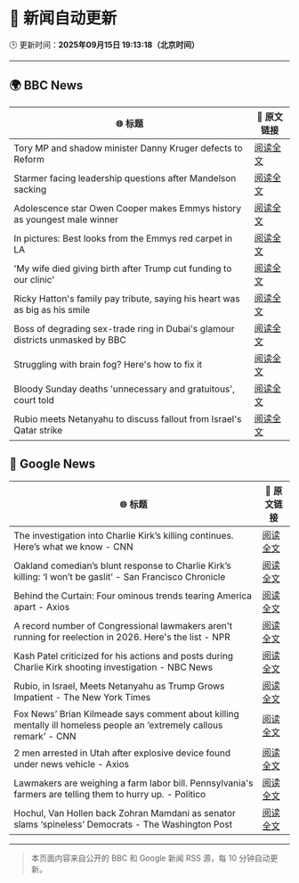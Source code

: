 # 🧠 新闻自动更新

🕒 更新时间：**2025年09月15日 19:13:18（北京时间）**

---

## 🌍 BBC News

| 🌐 标题 | 🔗 原文链接 |
|--------|-------------|
| Tory MP and shadow minister Danny Kruger defects to Reform | [阅读全文](https://www.bbc.com/news/articles/ce802dmgnyro?at_medium=RSS&at_campaign=rss) |
| Starmer facing leadership questions after Mandelson sacking | [阅读全文](https://www.bbc.com/news/articles/ce32qepq12qo?at_medium=RSS&at_campaign=rss) |
| Adolescence star Owen Cooper makes Emmys history as youngest male winner | [阅读全文](https://www.bbc.com/news/articles/c75qdg41qv2o?at_medium=RSS&at_campaign=rss) |
| In pictures: Best looks from the Emmys red carpet in LA | [阅读全文](https://www.bbc.com/news/articles/c79vdz35v0po?at_medium=RSS&at_campaign=rss) |
| 'My wife died giving birth after Trump cut funding to our clinic' | [阅读全文](https://www.bbc.com/news/articles/ckgqdneev1no?at_medium=RSS&at_campaign=rss) |
| Ricky Hatton's family pay tribute, saying his heart was as big as his smile | [阅读全文](https://www.bbc.com/sport/boxing/articles/cvg9q28l49no?at_medium=RSS&at_campaign=rss) |
| Boss of degrading sex-trade ring in Dubai's glamour districts unmasked by BBC | [阅读全文](https://www.bbc.com/news/articles/cx2r9y3kxy9o?at_medium=RSS&at_campaign=rss) |
| Struggling with brain fog? Here's how to fix it | [阅读全文](https://www.bbc.com/news/articles/c87ydw7xdxvo?at_medium=RSS&at_campaign=rss) |
| Bloody Sunday deaths 'unnecessary and gratuitous', court told | [阅读全文](https://www.bbc.com/news/articles/c79v8lddx0no?at_medium=RSS&at_campaign=rss) |
| Rubio meets Netanyahu to discuss fallout from Israel's Qatar strike | [阅读全文](https://www.bbc.com/news/articles/czxw4xkxg51o?at_medium=RSS&at_campaign=rss) |

## 📰 Google News

| 🌐 标题 | 🔗 原文链接 |
|--------|-------------|
| The investigation into Charlie Kirk’s killing continues. Here’s what we know - CNN | [阅读全文](https://news.google.com/rss/articles/CBMihAFBVV95cUxQN1ZweHVMdDQ1bmstRzVDNnI0dml6UjVPOE5NUk1ib05HZW5jSjJWT2MwY3FtMm13aDJZZFYweTNTUUxVTVdwNjdJS1dpdU5ndjBsUTJUeUQ5MUJHVnFTVmJlVVhqYVA2NEY4Rkw1YU12WlBNVThVMlRFajVsYVhYb2x0LWo?oc=5) |
| Oakland comedian’s blunt response to Charlie Kirk’s killing: ‘I won’t be gaslit’ - San Francisco Chronicle | [阅读全文](https://news.google.com/rss/articles/CBMimwFBVV95cUxPdF80R1B1alpHR0NVZ3k3SnA2VVFINC1KS1RyQ1hVaExNbEVRMGp5Wm4wV2I5aWo4UnVoWDJPa3VsV0FjTEgyZVB0bnJGNDhoaXUwMWk2UmcxZUxoZXhPd29UTlRVRnBmZFJzS3JGNGxmNjN3aUFZOXJoWnlYTEdENDViMDVldTlrd1B0cFM0VFNzVDRuU0JrWTlnaw?oc=5) |
| Behind the Curtain: Four ominous trends tearing America apart - Axios | [阅读全文](https://news.google.com/rss/articles/CBMie0FVX3lxTE9pWlZreDdyYXJYQmNua1R4UUlwMzJNeGRhUldDeGNpT2daSkMwQlVQVlJTRFFkRmhBeWlXamRkQnc2dGpYV0lkN2VwcE1wcEtVWXU0NEFGU2s4c2g0T2hUZGxKM0RpNHNGcUVIeTR2bzJyRDM4VnYyT0VBWQ?oc=5) |
| A record number of Congressional lawmakers aren't running for reelection in 2026. Here's the list - NPR | [阅读全文](https://news.google.com/rss/articles/CBMiiAFBVV95cUxQZDh5ak1QZm8zZFpqWEgwVGVrRW04X3RROFZ6a1VhOEFHbFZkSWFQTmpNNkdzRlZYeTlqeGxYVnVoMXVSU0hBS1NaS0NtclZEMWg4bmRqcW8ydW9BXzluZHZvYzBzWTdXaXBFTHFvZTBMTjM5M19jMXF6aFo0Qmhsa3JjbFNUdm13?oc=5) |
| Kash Patel criticized for his actions and posts during Charlie Kirk shooting investigation - NBC News | [阅读全文](https://news.google.com/rss/articles/CBMizgFBVV95cUxOR2x1M1dyeERueEluU3BqaU44bUpYZllJMDBuR0dsRWNXaWZRdGRRNzlPTi1pelFVMGpSMFFMUFJ1M05kZzQteHZQajUxdEtRdUthaEEzN0p2dmcyVndFdUlWblZvTkxySVF0RW5lQzMtMTVYUWV3cTdCaXdNMWVVdTNTOTFGRG9CTG5HOFJ2WklOcUJVTE9FbVR5NHdHQ2tub2pndmxicFNGUXZMU1ZfMHdHU3JicjhPMWl4a3dlNHFHV0t2YVVZNFJLMGM2UdIBVkFVX3lxTE5pWnBmMGowQ3NFc3RueEJnQXdIdElLUWZFTnAyMVpHdm9keWtaOXBjN21nTTlPOEdhWWRDdTlOTDQ2WUtxSDk2NWQ4SU5qeENIZXJOX2Z3?oc=5) |
| Rubio, in Israel, Meets Netanyahu as Trump Grows Impatient - The New York Times | [阅读全文](https://news.google.com/rss/articles/CBMijgFBVV95cUxQM1BucmV6ejZDajlmcXRlUGlQeDJZYzlOQnpzbHhUYUpsbHd0YXV2VF9BdmNsWjkyb2c2SlNaTU95ekhmOFFsaG5PVFE4UjBvMTd2eHdOZXhVb3I3RkxJMUozbWZsSHdhZ2c0WnJnLWJjNEVKQk1oOVNkQ2tYRHJZb3VOS0FZOURYNG9ZekVR?oc=5) |
| Fox News’ Brian Kilmeade says comment about killing mentally ill homeless people an ‘extremely callous remark’ - CNN | [阅读全文](https://news.google.com/rss/articles/CBMihwFBVV95cUxOVGVOMjYxQTNKMUM1azcyMVpab0tqZzVGbzgySDRZSDVQNnZIal81V2ZZMG1TdE52T0N1cnVWbTFiY3dFOWdqQkdVcVcwaHlMcjkxQklfQzRKdXcyd2NfVTZqQ0NKM3Z4dm9jV0lNaFVWSWNTYmJJNjlrSnBuUzBjUkJvZ09oUFU?oc=5) |
| 2 men arrested in Utah after explosive device found under news vehicle - Axios | [阅读全文](https://news.google.com/rss/articles/CBMiigFBVV95cUxONzVRa1d2VmE1elpMcjhhSHVWNUk0VV9LQXBKMlo2MGtGQmVnU0lrSEZpcWIydW1Ma1F1WnJNNTQxblY5YmRlMVlVX2ZfSzlnRlhyc05weGJNOHE4X2J3LVN5WEk0NUZ6UDM5M0hBQ0xKQjRmel9hTUpqLU53UGR1R3RZMnVlOThOR2c?oc=5) |
| Lawmakers are weighing a farm labor bill. Pennsylvania's farmers are telling them to hurry up. - Politico | [阅读全文](https://news.google.com/rss/articles/CBMiogFBVV95cUxPVjFGb2dCbE1uT3lyb01YMHJYU1FWUXQ5NmdkRjZCemltQ1FKX0RvTm1xZ3hwX1BXcjNrTnRKRnBGV285ZUV0bVpSbnMtTWExYTNFUDktUkQ1ZHMwUFM2WmtwQ0hhdDZkTlkxVzBYVklhNHNSU3A0M0xtTjJFOHoyMFliRU1EcGdsanVpRWNXVkl5WVpkLV81TjNaV25yQjM1Znc?oc=5) |
| Hochul, Van Hollen back Zohran Mamdani as senator slams ‘spineless’ Democrats - The Washington Post | [阅读全文](https://news.google.com/rss/articles/CBMikwFBVV95cUxQeVVIZElLRmNTNXNDdjB4QTFoZjROYVhNTFhOQWQydGZIZUJLLTNSUlpyUDEtdmVSQUg2Q1BmRHBnelpWZ3V4TV9YSTlocW1EQW8wMFk4akhrcTl0S0pFZ0lRU0phYTViUTdaOFVjM24zZWlURmRXNmJJUkE0OWU2SHNvaGZLMl91OXlXMG1NRmtIVTQ?oc=5) |

---
> 本页面内容来自公开的 BBC 和 Google 新闻 RSS 源，每 10 分钟自动更新。